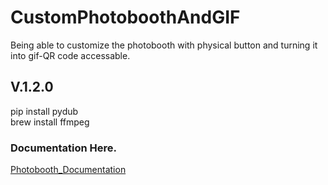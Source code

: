 # CustomPhotoboothAndGIF
Being able to customize the photobooth with physical button and turning it into gif-QR code accessable.

## V.1.2.0
pip install pydub \
brew install ffmpeg

### Documentation Here.
[Photobooth_Documentation](https://tungsten-waterfall-ae7.notion.site/HolyWin-Version-2993d345d4aa800b9c30eb6a7a32cc5f?pvs=74)
